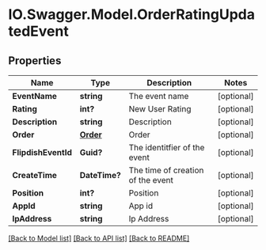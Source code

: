 # IO.Swagger.Model.OrderRatingUpdatedEvent
## Properties

Name | Type | Description | Notes
------------ | ------------- | ------------- | -------------
**EventName** | **string** | The event name | [optional] 
**Rating** | **int?** | New User Rating | [optional] 
**Description** | **string** | Description | [optional] 
**Order** | [**Order**](Order.md) | Order | [optional] 
**FlipdishEventId** | **Guid?** | The identitfier of the event | [optional] 
**CreateTime** | **DateTime?** | The time of creation of the event | [optional] 
**Position** | **int?** | Position | [optional] 
**AppId** | **string** | App id | [optional] 
**IpAddress** | **string** | Ip Address | [optional] 

[[Back to Model list]](../README.md#documentation-for-models) [[Back to API list]](../README.md#documentation-for-api-endpoints) [[Back to README]](../README.md)

